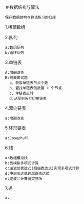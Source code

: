   ＃数据结构与算法

    保存数据结构与算法练习的仓库

  1.稀疏数组
  
  2.队列
   
    a:数组队列
    b:循环队列
    
  3.单链表
  
    A:增删改查
    B:链表面试题
      a、获取单链表节点个数
      b、查找单链表倒数第 k 个节点
      c、单链表反转
      d.从尾到头打印单链表
      
   4.双向链表  
   
    a:增删改查
    
   5.环形链表
   
    a:Josephu环
    
   6.栈
   
    a:数组模拟栈
    b:栈模拟多项式计算
    c:逆波兰表达式(后缀表达式)实现多项式计算
    d:中缀表达式转后缀表达式
    e:逆波兰计算器完整版
    
   7.递
   
    a:
